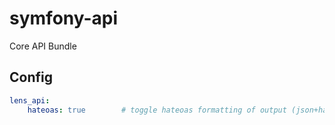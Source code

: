 # symfony-api
Core API Bundle

## Config

```yml
lens_api:
    hateoas: true        # toggle hateoas formatting of output (json+hal).
```
